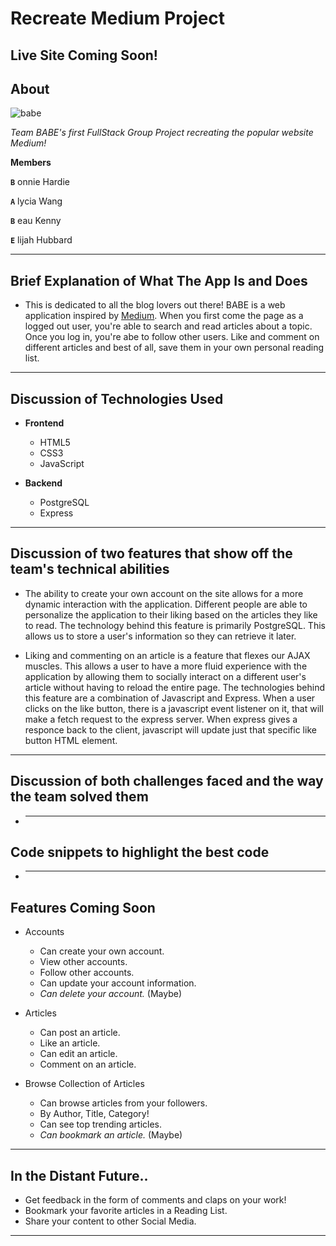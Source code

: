 # **Recreate Medium Project**

## **Live Site Coming Soon!**

## **About**

![babe](https://encrypted-tbn0.gstatic.com/images?q=tbn%3AANd9GcRuFvirekcXl8AsS-6Gsp6K53JWeqxaZPp5hQ&usqp=CAU)

_Team BABE's first FullStack Group Project recreating the popular website Medium!_

**Members**

**`B`** onnie Hardie

**`A`** lycia Wang

**`B`** eau Kenny

**`E`** lijah Hubbard

---

## **Brief Explanation of What The App Is and Does**

- This is dedicated to all the blog lovers out there! BABE is a web application inspired by [Medium](https://medium.com/). When you first come the page as a logged out user, you're able to search and read articles about a topic. Once you log in, you're abe to follow other users. Like and comment on different articles and best of all, save them in your own personal reading list.

---

## **Discussion of Technologies Used**

- **Frontend**

  - HTML5
  - CSS3
  - JavaScript

- **Backend**
  - PostgreSQL
  - Express

---

## **Discussion of two features that show off the team's technical abilities**

- The ability to create your own account on the site allows for a more dynamic interaction with the application. Different people are able to personalize the application to their liking based on the articles they like to read. The technology behind this feature is primarily PostgreSQL. This allows us to store a user's information so they can retrieve it later.

- Liking and commenting on an article is a feature that flexes our AJAX muscles. This allows a user to have a more fluid experience with the application by allowing them to socially interact on a different user's article without having to reload the entire page. The technologies behind this feature are a combination of Javascript and Express. When a user clicks on the like button, there is a javascript event listener on it, that will make a fetch request to the express server. When express gives a responce back to the client, javascript will update just that specific like button HTML element.

---

## **Discussion of both challenges faced and the way the team solved them**

- ***

## **Code snippets to highlight the best code**

- ***

## **Features Coming Soon**

- Accounts

  - Can create your own account.
  - View other accounts.
  - Follow other accounts.
  - Can update your account information.
  - _Can delete your account._ (Maybe)

- Articles

  - Can post an article.
  - Like an article.
  - Can edit an article.
  - Comment on an article.

- Browse Collection of Articles
  - Can browse articles from your followers.
  - By Author, Title, Category!
  - Can see top trending articles.
  - _Can bookmark an article._ (Maybe)

---

## **In the Distant Future..**

- Get feedback in the form of comments and claps on your work!
- Bookmark your favorite articles in a Reading List.
- Share your content to other Social Media.

---

